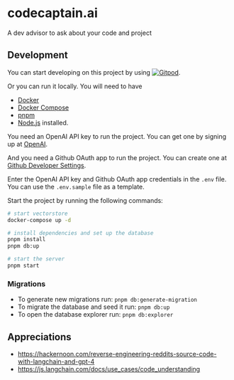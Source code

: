 # codecaptain.ai

A dev advisor to ask about your code and project

## Development

You can start developing on this project by using [![Gitpod](https://gitpod.io/button/open-in-gitpod.svg)](https://gitpod.io/#https://github.com/geprog/codecaptain).

Or you can run it locally. You will need to have

- [Docker](https://docs.docker.com/get-docker/)
- [Docker Compose](https://docs.docker.com/compose/install/)
- [pnpm](https://pnpm.io/installation)
- [Node.js](https://nodejs.org/en/download/)
  installed.

You need an OpenAI API key to run the project. You can get one by signing up at [OpenAI](https://platform.openai.com/signup).

And you need a Github OAuth app to run the project. You can create one at [Github Developer Settings](https://github.com/settings/applications/new).

Enter the OpenAI API key and Github OAuth app credentials in the `.env` file. You can use the `.env.sample` file as a template.

Start the project by running the following commands:

```bash
# start vectorstore
docker-compose up -d

# install dependencies and set up the database
pnpm install
pnpm db:up

# start the server
pnpm start
```

### Migrations

- To generate new migrations run: `pnpm db:generate-migration`
- To migrate the database and seed it run: `pnpm db:up`
- To open the database explorer run: `pnpm db:explorer`

## Appreciations

- https://hackernoon.com/reverse-engineering-reddits-source-code-with-langchain-and-gpt-4
- https://js.langchain.com/docs/use_cases/code_understanding
